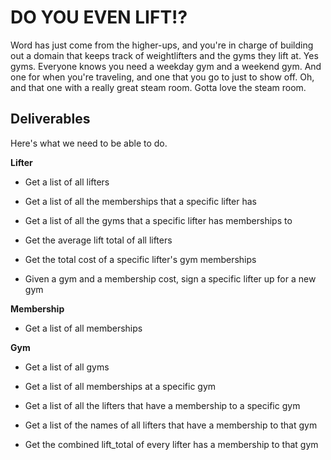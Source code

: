 # DO YOU EVEN LIFT!?

Word has just come from the higher-ups, and you're in charge of building out a domain that keeps track of weightlifters and the gyms they lift at.  Yes gyms. Everyone knows you need a weekday gym and a weekend gym. And one for when you're traveling, and one that you go to just to show off.  Oh, and that one with a really great steam room.  Gotta love the steam room.

## Deliverables

Here's what we need to be able to do.

**Lifter**

  - Get a list of all lifters

  - Get a list of all the memberships that a specific lifter has

  - Get a list of all the gyms that a specific lifter has memberships to

  - Get the average lift total of all lifters

  - Get the total cost of a specific lifter's gym memberships

  - Given a gym and a membership cost, sign a specific lifter up for a new gym

**Membership**

  - Get a list of all memberships

**Gym**

  - Get a list of all gyms

  - Get a list of all memberships at a specific gym

  - Get a list of all the lifters that have a membership to a specific gym

  - Get a list of the names of all lifters that have a membership to that gym

  - Get the combined lift_total of every lifter has a membership to that gym
